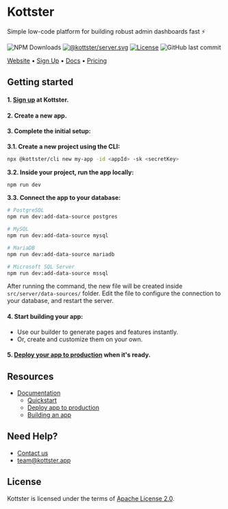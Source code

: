 # Kottster

Simple low-code platform for building robust admin dashboards fast ⚡

![NPM Downloads](https://img.shields.io/npm/dm/%40kottster%2Fcli)
[![@kottster/server.svg](https://img.shields.io/npm/v/@kottster/server.svg)](https://www.npmjs.com/package/@kottster/server)
[![License](https://img.shields.io/badge/License-Apache%202.0-blue.svg)](https://opensource.org/licenses/Apache-2.0)
![GitHub last commit](https://img.shields.io/github/last-commit/kottster/kottster)

[Website](https://kottster.app) • [Sign Up](https://web.kottster.app/signup) • [Docs](https://kottster.gitbook.io/docs) • [Pricing](https://kottster.app/pricing)

## Getting started

#### **1.** [Sign up](https://web.kottster.app/signup) at Kottster.

#### **2.** Create a new app.

#### **3.** Complete the initial setup:

**3.1. Create a new project using the CLI:**
  
```bash
npx @kottster/cli new my-app -id <appId> -sk <secretKey>
```
**3.2. Inside your project, run the app locally:**

```bash
npm run dev
```

**3.3. Connect the app to your database:**

```bash
# PostgreSQL
npm run dev:add-data-source postgres

# MySQL
npm run dev:add-data-source mysql

# MariaDB
npm run dev:add-data-source mariadb

# Microsoft SQL Server
npm run dev:add-data-source mssql
```

After running the command, the new file will be created inside  `src/server/data-sources/` folder. Edit the file to configure the connection to your database, and restart the server.

#### **4.** Start building your app:
- Use our builder to generate pages and features instantly.
- Or, create and customize them on your own.

#### **5.** [Deploy your app to production](https://kottster.gitbook.io/docs/get-started/deploying-app-to-production) when it's ready.

## Resources

- [Documentation](https://kottster.gitbook.io/docs)
  - [Quickstart](https://kottster.gitbook.io/docs)
  - [Deploy app to production](https://kottster.gitbook.io/docs/get-started/deploying-app-to-production)
  - [Building an app](https://kottster.gitbook.io/docs/building-an-app)
 
## Need Help?

- [Contact us](https://kottster.app/contact-us)
- [team@kottster.app](mailto:team@kottster.io)

## License

Kottster is licensed under the terms of [Apache License 2.0](https://github.com/kottster/kottster/blob/main/LICENSE).
